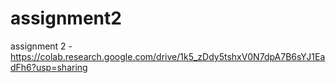 # assignment2
assignment 2 - https://colab.research.google.com/drive/1k5_zDdy5tshxV0N7dpA7B6sYJ1EadFh6?usp=sharing
